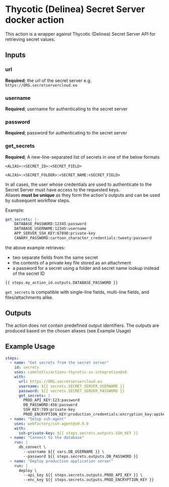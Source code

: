 # Thycotic (Delinea) Secret Server docker action

This action is a wrapper against Thycotic (Delinea) Secret Server API for retrieving secret values.

## Inputs

### url
**Required**; the url of the secret server e.g. `https://ORG.secretservercloud.eu`

### username
**Required**; username for authenticating to the secret server

### password
**Required**; password for authenticating to the secret server

### get_secrets

**Required**; A new-line-separated list of secrets in one of the below formats

```text
<ALIAS>:<SECRET_ID>:<SECRET_FIELD>
```
```text
<ALIAS>:<SECRET_FOLDER>:<SECRET_NAME:<SECRET_FIELD>
```

In all cases, the user whose credentials are used to authenticate to the Secret Server
must have access to the requested keys.
<br>
Aliases **must be unique** as they form the action's outputs and can be used by subsequent workflow steps.

Example:

```yaml
get_secrets: |-
    DATABASE_PASSWORD:12345:password
    DATABASE_USERNAME:12345:username
    APP_SERVER_SSH_KEY:67890:private-key
    CANARY_PASSWORD:cartoon_character_credentials:tweety:password
```

the above example retrieves:
- two separate fields from the same secret
- the contents of a private key file stored as an attachment
- a password for a secret using a folder and secret name lookup instead of the secret ID

```text
{{ steps.my_action_id.outputs.DATABASE_PASSWORD }}
```

`get_secrets` is compatible with single-line fields, multi-line fields, and files/attachments alike.

## Outputs

The action does not contain predefined output identifiers.
The outputs are produced based on the chosen aliases (see Example Usage)

## Example Usage

```yaml
steps:
  - name: "Get secrets from the secret server"
    id: secrets
    uses: camelotls/actions-thycotic-ss-integration@v8
    with:
      url: https://ORG.secretservercloud.eu
      username: ${{ secrets.SECRET_SERVER_USERNAME }}
      password: ${{ secrets.SECRET_SERVER_PASSWORD }}
      get_secrets: |
        PROD_API_KEY:123:password
        DB_PASSWORD:456:password
        SSH_KEY:789:private-key
        PROD_ENCRYPTION_KEY:production_credentials:encryption_key:apikey
  - name: "Setup ssh-agent"
    uses: webfactory/ssh-agent@v0.9.0
    with:
      ssh-private-key: ${{ steps.secrets.outputs.SSH_KEY }}
  - name: "Connect to the database"
    run: |
      db_connect \
        --username ${{ vars.DB_USERNAME }} \
        --password ${{ steps.secrets.outputs.DB_PASSWORD }}
  - name: "Deploy production application server"
    run: |
      deploy \
        --api_key ${{ steps.secrets.outputs.PROD_API_KEY }} \
        --enc_key ${{ steps.secrets.outputs.PROD_ENCRYPTION_KEY }}
```
